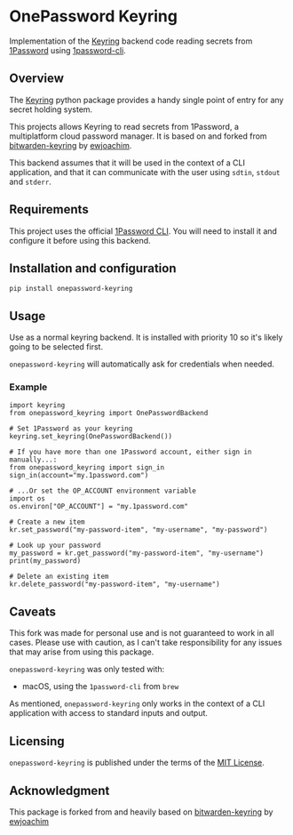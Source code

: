 # OnePassword Keyring

Implementation of the [Keyring](https://pypi.org/project/keyring/) backend code reading secrets from [1Password](https://1password.com) using [1password-cli](https://developer.1password.com/docs/cli/get-started/).

## Overview

The [Keyring](https://pypi.org/project/keyring/) python package provides a handy single point of entry for any secret holding system.

This projects allows Keyring to read secrets from 1Password, a multiplatform cloud password manager. It is based on and forked from [bitwarden-keyring](https://github.com/ewjoachim/bitwarden-keyring) by [ewjoachim](https://github.com/ewjoachim).

This backend assumes that it will be used in the context of a CLI application, and that it can communicate with the user using `sdtin`, `stdout` and `stderr`.

## Requirements

This project uses the official [1Password CLI](https://developer.1password.com/docs/cli/get-started/). You will need to install it and configure it before using this backend.

## Installation and configuration

```
pip install onepassword-keyring
```

## Usage

Use as a normal keyring backend. It is installed with priority 10 so it's likely going to be selected
first.

`onepassword-keyring` will automatically ask for credentials when needed.

### Example
```
import keyring
from onepassword_keyring import OnePasswordBackend

# Set 1Password as your keyring
keyring.set_keyring(OnePasswordBackend())

# If you have more than one 1Password account, either sign in manually...:
from onepassword_keyring import sign_in
sign_in(account="my.1password.com")

# ...Or set the OP_ACCOUNT environment variable
import os
os.environ["OP_ACCOUNT"] = "my.1password.com"

# Create a new item
kr.set_password("my-password-item", "my-username", "my-password")

# Look up your password
my_password = kr.get_password("my-password-item", "my-username")
print(my_password)

# Delete an existing item
kr.delete_password("my-password-item", "my-username")
```

## Caveats

This fork was made for personal use and is not guaranteed to work in all cases. Please use with caution, as I can't take responsibility for any issues that may arise from using this package.

`onepassword-keyring` was only tested with:
- macOS, using the `1password-cli` from `brew`

As mentioned, `onepassword-keyring` only works in the context of a CLI application with access to standard inputs and output.

## Licensing

`onepassword-keyring` is published under the terms of the [MIT License](LICENSE.md).

## Acknowledgment

This package is forked from and heavily based on [bitwarden-keyring](https://github.com/ewjoachim/bitwarden-keyring) by [ewjoachim](https://github.com/ewjoachim)